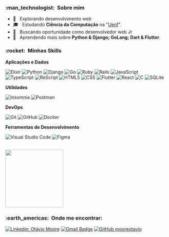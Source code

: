 
<h3> :man_technologist: &nbsp;Sobre mim </h3>

- 🤔 &nbsp; Explorando desenvolvimento web
- 🎓 &nbsp; Estudando **Ciência da Computaçâo** na "[Uenf](https://uenf.br)".
- 💼 &nbsp; Buscando oportunidade como desenvolvedor web Jr
- 🌱 &nbsp; Aprendendo mais sobre **Python & Django; GoLang; Dart & Flutter**.

<h3> :rocket: &nbsp;Minhas Skills </h3>

**Aplicações e Dados**

  ![Elixir](https://img.shields.io/badge/elixir-%234B275F.svg?style=for-the-badge&logo=elixir&logoColor=white)
  ![Python](https://img.shields.io/badge/python-3670A0?style=for-the-badge&logo=python&logoColor=ffdd54)
  ![Django](https://img.shields.io/badge/django-%23092E20.svg?style=for-the-badge&logo=django&logoColor=white)
  ![Go](https://img.shields.io/badge/go-%2300ADD8.svg?style=for-the-badge&logo=go&logoColor=white)
  ![Ruby](https://img.shields.io/badge/ruby-%23CC342D.svg?style=for-the-badge&logo=ruby&logoColor=white)
  ![Rails](https://img.shields.io/badge/rails-%23CC0000.svg?style=for-the-badge&logo=ruby-on-rails&logoColor=white)
  ![JavaScript](https://img.shields.io/badge/-JavaScript-333333?style=flat&logo=javascript)
  ![TypeScript](https://img.shields.io/badge/typescript-%23007ACC.svg?style=for-the-badge&logo=typescript&logoColor=white)
  ![ReScript](https://img.shields.io/badge/rescript-%2314162c?style=for-the-badge&logo=rescript&logoColor=e34c4c)
  ![HTML5](https://img.shields.io/badge/-HTML5-333333?style=flat&logo=HTML5)
  ![CSS](https://img.shields.io/badge/-CSS-333333?style=flat&logo=CSS3&logoColor=1572B6)
  ![Flutter](https://img.shields.io/badge/-Flutter-333333?style=flat&logo=Flutter)
  ![React](https://img.shields.io/badge/-React-333333?style=flat&logo=react)
  ![C](https://img.shields.io/badge/c-%2300599C.svg?style=for-the-badge&logo=c&logoColor=white)
  ![SQLite](https://img.shields.io/badge/sqlite-%2307405e.svg?style=for-the-badge&logo=sqlite&logoColor=white)

**Utilidades**

  ![Insomnia](https://img.shields.io/badge/-Insomnia-333333?style=flat&logo=insomnia)
  ![Postman](https://img.shields.io/badge/-Postman-333333?style=flat&logo=postman)

**DevOps**

  ![Git](https://img.shields.io/badge/-Git-333333?style=flat&logo=git)
  ![GitHub](https://img.shields.io/badge/-GitHub-333333?style=flat&logo=github)
  ![Docker](https://img.shields.io/badge/-Docker-333333?style=flat&logo=docker)

**Ferramentas de Desenvolvimento**

  ![Visual Studio Code](https://img.shields.io/badge/-Visual%20Studio%20Code-333333?style=flat&logo=visual-studio-code&logoColor=007ACC)
  ![Figma](https://img.shields.io/badge/-Figma-333333?style=flat&logo=figma&logoColor=007ACC)

<br/>

<a href="https://github.com/mooreotavio">
  <img height="180em" src="https://github-readme-stats.vercel.app/api?username=mooreotavio&theme=dracula&show_icons=true" />
</a>

<br/>

<h3> :earth_americas: &nbsp;Onde me encontrar: </h3> 

[![Linkedin: Otávio Moore](https://img.shields.io/badge/-mooreotavio-blue?style=flat-square&logo=Linkedin&logoColor=white&link=LINK-DO-SEU-LINKEDIN)](https://linkedin.com/in/mooreotavio)
[![Gmail Badge](https://img.shields.io/badge/-seuemail@email.com-006bed?style=flat-square&logo=Gmail&logoColor=white&link=mailto:otaviomoore@gmail.com)](mailto:otaviomoore@gmail.com)
[![GitHub mooreotavio]( https://img.shields.io/github/followers/mooreotavio?label=follow&style=social)](https://github.com/mooreotavio)
